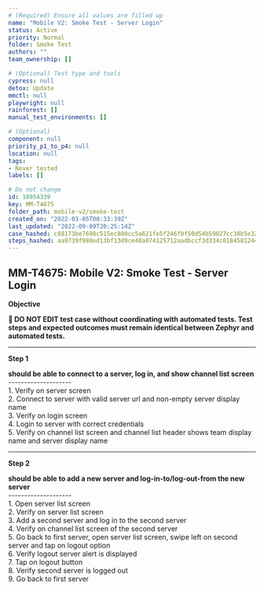 ```yaml
---
# (Required) Ensure all values are filled up
name: "Mobile V2: Smoke Test - Server Login"
status: Active
priority: Normal
folder: Smoke Test
authors: ""
team_ownership: []

# (Optional) Test type and tools
cypress: null
detox: Update
mmctl: null
playwright: null
rainforest: []
manual_test_environments: []

# (Optional)
component: null
priority_p1_to_p4: null
location: null
tags: 
- Never tested
labels: []

# Do not change
id: 18954339
key: MM-T4675
folder_path: mobile-v2/smoke-test
created_on: "2022-03-05T00:33:39Z"
last_updated: "2022-09-09T20:25:14Z"
case_hashed: c88173be7698c515ec800cc5a621fe5f246f0f50d54b59027cc30b5e325e18586588c23658d95caed0563777fee0bddf
steps_hashed: aa9739f988ed13bf13d9ce48a074125712aadbccf3d334c01845812446bc559a8ebd03cb6de196b23a19091e7f72a30c
---
```


## MM-T4675: Mobile V2: Smoke Test - Server Login

**Objective**

**🛑 DO NOT EDIT test case without coordinating with automated tests. Test steps and expected outcomes must remain identical between Zephyr and automated tests.**

---

**Step 1**

**should be able to connect to a server, log in, and show channel list screen**\
\--------------------\
1\. Verify on server screen\
2\. Connect to server with valid server url and non-empty server display name\
3\. Verify on login screen\
4\. Login to server with correct credentials\
5\. Verify on channel list screen and channel list header shows team display name and server display name

---

**Step 2**

**should be able to add a new server and log-in-to/log-out-from the new server**\
\--------------------\
1\. Open server list screen\
2\. Verify on server list screen\
3\. Add a second server and log in to the second server\
4\. Verify on channel list screen of the second server\
5\. Go back to first server, open server list screen, swipe left on second server and tap on logout option\
6\. Verify logout server alert is displayed\
7\. Tap on logout button\
8\. Verify second server is logged out\
9\. Go back to first server
